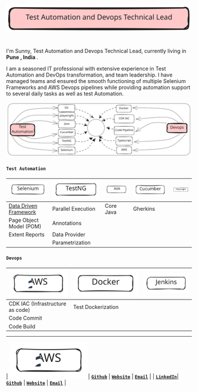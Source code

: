 ![TestAutomationAndDevopsTechnicalLead](./public/TestAutomationLead.svg)
<h1></h1>
<p>     I'm Sunny, Test Automation and Devops Technical Lead, currently living in <b>Pune , India </b>.</p>
<p>I am a seasoned IT professional with extensive experience in Test Automation and DevOps transformation, and team leadership. I have managed teams and ensured the smooth functioning of multiple Selenium Frameworks and AWS Devops pipelines while providing automation support to several daily tasks as well as test Automation.</b></p>


![Banner](./public/Banner.svg)


#### `Test Automation`
| ![Selenium](./public/Selenium.svg) | ![TestNG](./public/TestNG.svg) | ![Java](./public/Java.svg) | ![Cucumber](./public/Cucumber.svg) | ![Playwright](./public/Playwright.svg) |
| -- | -- | -- | -- | -- |
| [Data Driven Framework](https://github.com/sunnyRavindra/DataDrivenFramework) | Parallel Execution | Core Java | Gherkins |
| Page Object Model (POM) | Annotations | 
| Extent Reports | Data Provider |  
|  | Parametrization |

#### `Devops`
| ![AWS](./public/AWS.svg) | ![Docker](./public/Docker.svg) | ![Jenkins](./public/Jenkins.svg) | 
| -- | -- | -- |
| CDK IAC (Infrastructure as code) | Test Dockerization |
| Code Commit | 
| Code Build |  

***
| [![AWS](./public/AWS.svg)](https://www.linkedin.com/in/sunnybharne)| [**`Github`**](https://github.com/sunnyRavindra/sunnyRavindra) | [**`Website`**](https://www.botcat.org) | [**`Email`**](sunny.bharne.devops@gmail.com) |
| [**`LinkedIn`**](https://www.linkedin.com/in/sunnybharne)| [**`Github`**](https://github.com/sunnyRavindra/sunnyRavindra) | [**`Website`**](https://www.botcat.org) | [**`Email`**](sunny.bharne.devops@gmail.com) |


